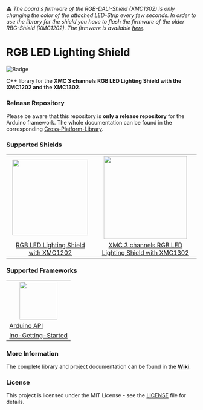 :warning: *The board's firmware of the RGB-DALI-Shield (XMC1302) is only changing the color of the attached LED-Strip every few seconds. In order to use the library for the shield you have to flash the firmware of the older RBG-Shield (XMC1202). The firmware is available [here](https://www.infineon.com/dgdl/Infineon-RGB_LED_Lighting_Shield_XMC1202_Source_Code-SW-v06_00-EN.zip?fileId=5546d46249cd10140149f5eae2081ef4&da=t).*

# RGB LED Lighting Shield
![Badge](https://github.com/djaumann/arduino-rgb-led-lighting-shield/workflows/build_test/badge.svg)

C++ library for the **XMC 3 channels RGB LED Lighting Shield with the XMC1202 and the XMC1302**.

### Release Repository
Please be aware that this repository is **only a release repository** for the Arduino framework. The whole documentation can be found in the corresponding [Cross-Platform-Library](https://github.com/Infineon/rgb-led-lighting-shield/tree/master).

### Supported Shields
<table>
    <tr>
        <td align="center"><img src ="https://github.com/Infineon/rgb-led-lighting-shield/wiki/img/RGB-Shield-XMC1202.jpg" width=200></td>
        <td align="center"><img src ="https://github.com/Infineon/rgb-led-lighting-shield/wiki/img/RGB-Shield-XMC1302.jpg" width=220></td>
    </tr>
    <tr>
        <td style="text-align: center"><a href="https://www.infineon.com/cms/de/product/evaluation-boards/kit_led_xmc1202_as_01/">RGB LED Lighting Shield with XMC1202</a></td>
        <td style="text-align: center"><a href="https://www.infineon.com/cms/en/product/evaluation-boards/kit_xmc_led_dali_20_rgb/">XMC 3 channels RGB LED Lighting Shield with XMC1302</a></td>
    </tr>
</table>

### Supported Frameworks
<table>
    <tr>
        <td align="center"><img src="https://github.com/Infineon/rgb-led-lighting-shield/wiki/img/ino-logo.jpg" width=100></td>
    </tr>
    <tr>
        <td style"text-align: center"><a href="https://github.com/Infineon/rgb-led-lighting-shield/wiki/Arduino-API">Arduino API</a></td>
    </tr>
    <tr>
        <td style"text-align: center"><a href="https://github.com/Infineon/rgb-led-lighting-shield/wiki/Ino-Getting-Started">Ino-Getting-Started</a></td>
    </tr>
</table>

### More Information
The complete library and project documentation can be found in the **[Wiki](https://github.com/Infineon/rgb-led-lighting-shield/wiki)**.

### License

This project is licensed under the MIT License - see the [LICENSE](LICENSE) file for details.










